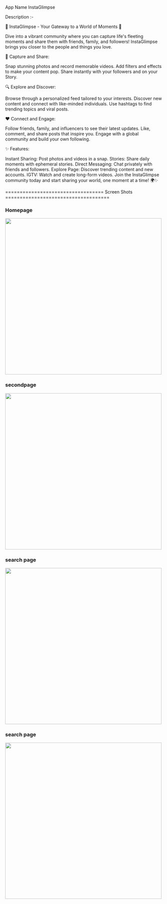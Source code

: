 App Name
InstaGlimpse



 Description :- 
 
🌟 InstaGlimpse - Your Gateway to a World of Moments 🌟

Dive into a vibrant community where you can capture life's fleeting moments and share them with friends, family, and followers! InstaGlimpse brings you closer to the people and things you love.

📸 Capture and Share:

Snap stunning photos and record memorable videos.
Add filters and effects to make your content pop.
Share instantly with your followers and on your Story.

🔍 Explore and Discover:

Browse through a personalized feed tailored to your interests.
Discover new content and connect with like-minded individuals.
Use hashtags to find trending topics and viral posts.

❤️ Connect and Engage:

Follow friends, family, and influencers to see their latest updates.
Like, comment, and share posts that inspire you.
Engage with a global community and build your own following.

✨ Features:

Instant Sharing: Post photos and videos in a snap.
Stories: Share daily moments with ephemeral stories.
Direct Messaging: Chat privately with friends and followers.
Explore Page: Discover trending content and new accounts.
IGTV: Watch and create long-form videos.
Join the InstaGlimpse community today and start sharing your world, one moment at a time! 🌍✨


================================== Screen Shots ====================================


### Homepage 

  <img src = "https://github.com/user-attachments/assets/bff58669-3628-44ee-8ee6-e099ec096bcc" height="500em">


### secondpage

  <img src = "https://github.com/user-attachments/assets/c14508f5-9ace-47c8-a548-2cd0cadab65b" height="500em">


  ### search page

  <img src = "https://github.com/user-attachments/assets/75f85805-7fb1-42d9-a6d0-300a73155ac6" height="500em">

  
  ### search page

  <img src = "https://github.com/user-attachments/assets/ab423fce-b405-4862-8853-54df0e7e3c6c" height="500em">









